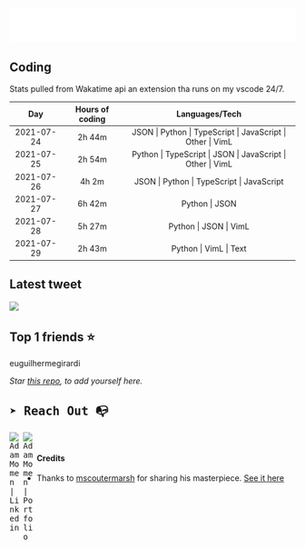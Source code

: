 
![test image size](/assets/welcome_message.gif)

## Coding
Stats pulled from Wakatime api an extension tha runs on my vscode 24/7.

|Day|Hours of coding|Languages/Tech|
|:-:|:-:|:-:|
|2021-07-24|2h 44m|JSON &#124; Python &#124; TypeScript &#124; JavaScript &#124; Other &#124; VimL|
|2021-07-25|2h 54m|Python &#124; TypeScript &#124; JSON &#124; JavaScript &#124; Other &#124; VimL|
|2021-07-26|4h 2m|JSON &#124; Python &#124; TypeScript &#124; JavaScript|
|2021-07-27|6h 42m|Python &#124; JSON|
|2021-07-28|5h 27m|Python &#124; JSON &#124; VimL|
|2021-07-29|2h 43m|Python &#124; VimL &#124; Text|

## Latest tweet
[<img src="<tweet-image-url>" width="400">](<tweet-url>)

## Top 1 friends ⭐️
euguilhermegirardi

*Star [this repo](https://github.com/AdamMomen/AdamMomen), to add yourself here.*


<samp>

## ➤ Reach Out :mailbox_with_no_mail:

>
  <a href="https://www.linkedin.com/in/adam-momen-99596275/">
     <img align="left" alt="Adam Momen | Linkedin" width="24px" src="./assets/Linkedin.svg" />
   </a>

   <a href="https://adammomen.com/">
     <img align="left" alt="Adam Momen | Portfolio" width="24px" src="./assets/web.svg" />
   </a>

</samp>

<br>

#### Credits
* Thanks to [mscoutermarsh](https://github.com/mscoutermarsh) for sharing his masterpiece. [See it here](https://github.com/mscoutermarsh/mscoutermarsh)